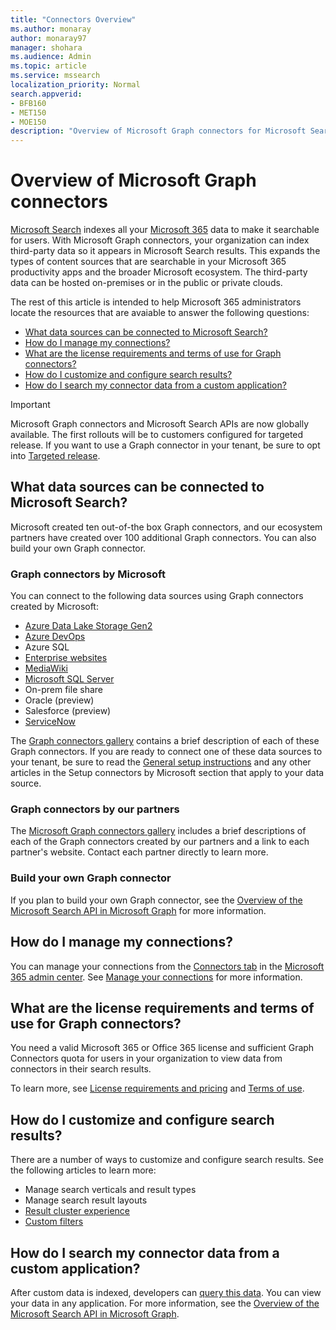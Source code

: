 ```yaml
---
title: "Connectors Overview"
ms.author: monaray
author: monaray97
manager: shohara
ms.audience: Admin
ms.topic: article
ms.service: mssearch
localization_priority: Normal
search.appverid:
- BFB160
- MET150
- MOE150
description: "Overview of Microsoft Graph connectors for Microsoft Search"
---
```


# Overview of Microsoft Graph connectors

[Microsoft Search](https://docs.microsoft.com/microsoftsearch/overview-microsoft-search) indexes all your [Microsoft 365](https://www.microsoft.com/microsoft-365) data to make it searchable for users. With Microsoft Graph connectors, your organization can index third-party data so it appears in Microsoft Search results. This expands the types of content sources that are searchable in your Microsoft 365 productivity apps and the broader Microsoft ecosystem. The third-party data can be hosted on-premises or in the public or private clouds.

<!---link Microsoft Graph reference in line 19 when we have access to relevant documentation--->

The rest of this article is intended to help Microsoft 365 administrators locate the resources that are avaiable to answer the following questions:

* [What data sources can be connected to Microsoft Search?](#What-data-sources-can-be-connected-to-Microsoft-Search?)
* [How do I manage my connections?](#How-do-I-manage-my-connections?)
* [What are the license requirements and terms of use for Graph connectors?](What-are-the-license-requirements-and-terms-of-use-for-Graph-connectors?)
* [How do I customize and configure search results?](#How-do-I-customize-and-configure-search-results)
* [How do I search my connector data from a custom application?](#How-do-I-search-my-connector-data-from-a-custom-application)

<!---Modify to another note that is more accurate--->
> [!IMPORTANT]
> Microsoft Graph connectors and Microsoft Search APIs are now globally available. The first rollouts will be to customers configured for  targeted release. If you want to use a Graph connector in your tenant, be sure to opt into [Targeted release](https://docs.microsoft.com/office365/admin/manage/release-options-in-office-365?view=o365-worldwide). 

<!---Add Value, scenario, example, and/or graphic in December updates--->
<!---Probably remove architecture section below
## Architecture

The following architectural diagram of the Microsoft Graph platform shows how Graph connector content flows through content indexing to user results in [Microsoft Search](https://docs.microsoft.com/microsoftsearch/overview-microsoft-search) clients. The rest of this section explains each of the key building blocks in the diagram.


![Diagram: on-premises and cloud-based data is pulled by connectors and indexed by the Microsoft Search API, and then the Microsoft Search service delivers the results to users.](media/highlevel-connectors_FINAL.png)


Graph connectors can pull data from cloud-based (SaaS) data sources and on-premises data stores. The above diagram shows connections to only two data sources, but you can add connections to up ten sources per tenant.

The Microsoft Graph Connectors API instantiates one connection per data source. Then, the API indexes and stores the data. Established connections interact with Microsoft Search, so users can get search results.

You can use the Microsoft 365 Microsoft 365 [admin center](https://admin.microsoft.com) to setup and manage any of the Graph connectors by Microsoft. The admin center has a simple user interface that makes it easy to establish the connection to your data source, and monitor connection status and utilization.

***Edit paragraph below***
To create a **connection** to a data source, admins need authenticated access to the data and the entire content repository. The data is fed to the graph connector service for indexing.--->

## What data sources can be connected to Microsoft Search?
Microsoft created ten out-of-the box Graph connectors, and our ecosystem partners have created over 100 additional Graph connectors. You can also build your own Graph connector. 

### Graph connectors by Microsoft
You can connect to the following data sources using Graph connectors created by Microsoft:

<!---Need to add a few links below when docs exist--->
* [Azure Data Lake Storage Gen2](azure-data-lake-connector.md)
* [Azure DevOps](azure-devops-connector.md)
* Azure SQL
* [Enterprise websites](enterprise-web-connector.md)
* [MediaWiki](mediawiki-connector.md)
* [Microsoft SQL Server](MSSQL-connector.md)
* On-prem file share
* Oracle (preview)
* Salesforce (preview)
* [ServiceNow](servicenow-connector.md)

The [Graph connectors gallery](connectors-gallery.md) contains a brief description of each of these Graph connectors. If you are ready to connect one of these data sources to your tenant, be sure to read the [General setup instructions](configure-connector.md) and any other articles in the Setup connectors by Microsoft section that apply to your data source.

### Graph connectors by our partners
The [Microsoft Graph connectors gallery](connectors-gallery.md) includes a brief descriptions of each of the Graph connectors created by our partners and a link to each partner's website. Contact each partner directly to learn more.

### Build your own Graph connector
If you plan to build your own Graph connector, see the [Overview of the Microsoft Search API in Microsoft Graph](https://docs.microsoft.com/graph/search-concept-overview)
 for more information.

## How do I manage my connections?
You can manage your connections from the [Connectors tab](https://admin.microsoft.com/Adminportal/Home#/MicrosoftSearch/Connectors) in the [Microsoft 365 admin center](https://admin.microsoft.com/). See [Manage your connections](manage-connector.md) for more information.


## What are the license requirements and terms of use for Graph connectors?

You need a valid Microsoft 365 or Office 365 license and sufficient Graph Connectors quota for users in your organization to view data from connectors in their search results.

To learn more, see [License requirements and pricing](licensing.md) and [Terms of use](terms-of-use.md).

## How do I customize and configure search results?
There are a number of ways to customize and configure search results. See the following articles to learn more:
<!---Need links for first two articles below--->
* Manage search verticals and result types
* Manage search result layouts
* [Result cluster experience](result-cluster.md)
* [Custom filters](custom-filters.md)

## How do I search my connector data from a custom application?

After custom data is indexed, developers can [query this data](https://docs.microsoft.com/graph/search-concept-custom-types). You can view your data in any application. For more information, see the [Overview of the Microsoft Search API in Microsoft Graph](https://docs.microsoft.com/graph/search-concept-overview).
